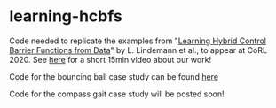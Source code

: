 # learning-hcbfs
Code needed to replicate the examples from "[Learning Hybrid Control Barrier Functions from Data](https://github.com/unstable-zeros/learning-hcbfs/blob/main/Learning%20Hybrid%20Control%20Barrier%20Functions%20from%20Data.pdf)" by L. Lindemann et al., to appear at CoRL 2020.  See [here](https://github.com/unstable-zeros/learning-hcbfs/blob/main/CoRL_15min.mp4) for a short 15min video about our work!

Code for the bouncing ball case study can be found [here](https://github.com/unstable-zeros/learning-hcbfs/tree/main/bouncing_ball_for_share)

Code for the compass gait case study will be posted soon!
